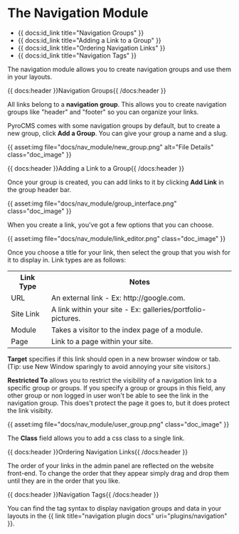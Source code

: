 # The Navigation Module

* {{ docs:id_link title="Navigation Groups" }}
* {{ docs:id_link title="Adding a Link to a Group" }}
* {{ docs:id_link title="Ordering Navigation Links" }}
* {{ docs:id_link title="Navigation Tags" }}

The navigation module allows you to create navigation groups and use them in your layouts.

{{ docs:header }}Navigation Groups{{ /docs:header }}

All links belong to a **navigation group**. This allows you to create navigation groups like "header" and "footer" so you can organize your links.

PyroCMS comes with some navigation groups by default, but to create a new group, click **Add a Group**. You can give your group a name and a slug.

{{ asset:img file="docs/nav\_module/new\_group.png" alt="File Details" class="doc_image" }} 

{{ docs:header }}Adding a Link to a Group{{ /docs:header }}

Once your group is created, you can add links to it by clicking **Add Link** in the group header bar.

{{ asset:img file="docs/nav\_module/group\_interface.png" class="doc_image" }}

When you create a link, you've got a few options that you can choose.

{{ asset:img file="docs/nav\_module/link\_editor.png" class="doc_image" }}

Once you choose a title for your link, then select the group that you wish for it to display in. Link types are as follows:

<table>
	<tr>
		<th>Link Type</th>
		<th>Notes</th>
	</tr>
	<tr>
		<td>URL</td>
		<td>An external link - Ex: http://google.com.</td>
	</tr>
	<tr>
		<td>Site Link</td>
		<td>A link within your site - Ex: galleries/portfolio-pictures.</td>
	</tr>
	<tr>
		<td>Module</td>
		<td>Takes a visitor to the index page of a module.</td>
	</tr>
	<tr>
		<td>Page</td>
		<td>Link to a page within your site.</td>
	</tr>
</table>

**Target** specifies if this link should open in a new browser window or tab. (Tip: use New Window sparingly to avoid annoying your site visitors.)

**Restricted To** allows you to restrict the visibility of a navigation link to a specific group or groups. If you specify a group or groups in this field, any other group or non logged in user won't be able to see the link in the navigation group. This does't protect the page it goes to, but it does protect the link visibity.

{{ asset:img file="docs/nav\_module/user\_group.png" class="doc_image" }}

The **Class** field allows you to add a css class to a single link.

{{ docs:header }}Ordering Navigation Links{{ /docs:header }}

The order of your links in the admin panel are reflected on the website front-end. To change the order that they appear simply drag and drop them until they are in the order that you like.

{{ docs:header }}Navigation Tags{{ /docs:header }}

You can find the tag syntax to display navigation groups and data in your layouts in the {{ link title="navigation plugin docs" uri="plugins/navigation" }}.